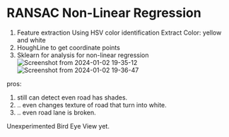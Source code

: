 # RANSAC Non-Linear Regression
1. Feature extraction 
Using HSV color identification
Extract Color: yellow and white
2. HoughLine to get coordinate points
3. Sklearn for analysis for non-linear regression
![Screenshot from 2024-01-02 19-35-12](https://github.com/ljfanxi/lane-detection-RANSAC/assets/61730377/12b03c71-519e-43f1-bb9a-4ebd7bff6539)
![Screenshot from 2024-01-02 19-36-47](https://github.com/ljfanxi/lane-detection-RANSAC/assets/61730377/17af1e5f-7ec7-4dd7-80c4-3f4981913dc0)

pros:
1. still can detect even road has shades.
2. .. even changes texture of road that turn into white.
3. .. even road lane is broken.

Unexperimented Bird Eye View yet. 
